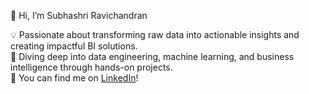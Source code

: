 👋 Hi, I’m Subhashri Ravichandran 

💡 Passionate about transforming raw data into actionable insights and creating impactful BI solutions.  
🚀 Diving deep into data engineering, machine learning, and business intelligence through hands-on projects.  
🔗 You can find me on [LinkedIn](https://www.linkedin.com/in/subhashri-ravichandran/)!



